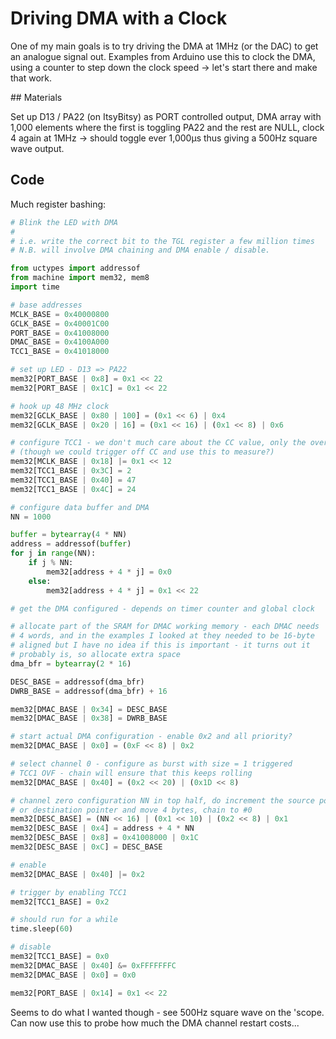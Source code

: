 # Driving DMA with a Clock

One of my main goals is to try driving the DMA at 1MHz (or the DAC) to get an analogue signal out. Examples from Arduino use this to clock the DMA, using a counter to step down the clock speed -> let's start there and make that work.

## Materials

Set up D13 / PA22 (on ItsyBitsy) as PORT controlled output, DMA array with 1,000 elements where the first is toggling PA22 and the rest are NULL, clock 4 again at 1MHz -> should toggle ever 1,000µs thus giving a 500Hz square wave output.

## Code

Much register bashing:

```python
# Blink the LED with DMA
#
# i.e. write the correct bit to the TGL register a few million times
# N.B. will involve DMA chaining and DMA enable / disable.

from uctypes import addressof
from machine import mem32, mem8
import time

# base addresses
MCLK_BASE = 0x40000800
GCLK_BASE = 0x40001C00
PORT_BASE = 0x41008000
DMAC_BASE = 0x4100A000
TCC1_BASE = 0x41018000

# set up LED - D13 => PA22
mem32[PORT_BASE | 0x8] = 0x1 << 22
mem32[PORT_BASE | 0x1C] = 0x1 << 22

# hook up 48 MHz clock
mem32[GCLK_BASE | 0x80 | 100] = (0x1 << 6) | 0x4
mem32[GCLK_BASE | 0x20 | 16] = (0x1 << 16) | (0x1 << 8) | 0x6

# configure TCC1 - we don't much care about the CC value, only the overflow
# (though we could trigger off CC and use this to measure?)
mem32[MCLK_BASE | 0x18] |= 0x1 << 12
mem32[TCC1_BASE | 0x3C] = 2
mem32[TCC1_BASE | 0x40] = 47
mem32[TCC1_BASE | 0x4C] = 24

# configure data buffer and DMA
NN = 1000

buffer = bytearray(4 * NN)
address = addressof(buffer)
for j in range(NN):
    if j % NN:
        mem32[address + 4 * j] = 0x0
    else:
        mem32[address + 4 * j] = 0x1 << 22

# get the DMA configured - depends on timer counter and global clock

# allocate part of the SRAM for DMAC working memory - each DMAC needs
# 4 words, and in the examples I looked at they needed to be 16-byte
# aligned but I have no idea if this is important - it turns out it
# probably is, so allocate extra space
dma_bfr = bytearray(2 * 16)

DESC_BASE = addressof(dma_bfr)
DWRB_BASE = addressof(dma_bfr) + 16

mem32[DMAC_BASE | 0x34] = DESC_BASE
mem32[DMAC_BASE | 0x38] = DWRB_BASE

# start actual DMA configuration - enable 0x2 and all priority?
mem32[DMAC_BASE | 0x0] = (0xF << 8) | 0x2

# select channel 0 - configure as burst with size = 1 triggered
# TCC1 OVF - chain will ensure that this keeps rolling
mem32[DMAC_BASE | 0x40] = (0x2 << 20) | (0x1D << 8)

# channel zero configuration NN in top half, do increment the source pointer
# or destination pointer and move 4 bytes, chain to #0
mem32[DESC_BASE] = (NN << 16) | (0x1 << 10) | (0x2 << 8) | 0x1
mem32[DESC_BASE | 0x4] = address + 4 * NN
mem32[DESC_BASE | 0x8] = 0x41008000 | 0x1C
mem32[DESC_BASE | 0xC] = DESC_BASE

# enable
mem32[DMAC_BASE | 0x40] |= 0x2

# trigger by enabling TCC1
mem32[TCC1_BASE] = 0x2

# should run for a while
time.sleep(60)

# disable
mem32[TCC1_BASE] = 0x0
mem32[DMAC_BASE | 0x40] &= 0xFFFFFFFC
mem32[DMAC_BASE | 0x0] = 0x0

mem32[PORT_BASE | 0x14] = 0x1 << 22
```

Seems to do what I wanted though - see 500Hz square wave on the 'scope. Can now use this to probe how much the DMA channel restart costs...
